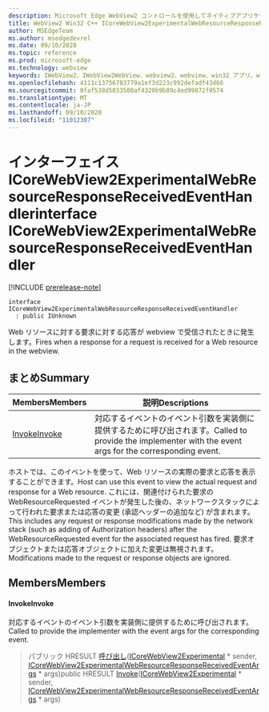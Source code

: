 ```yaml
---
description: Microsoft Edge WebView2 コントロールを使用してネイティブアプリケーションに web 技術 (HTML、CSS、JavaScript) を埋め込む
title: WebView2 Win32 C++ ICoreWebView2ExperimentalWebResourceResponseReceivedEventHandler
author: MSEdgeTeam
ms.author: msedgedevrel
ms.date: 09/10/2020
ms.topic: reference
ms.prod: microsoft-edge
ms.technology: webview
keywords: IWebView2、IWebView2WebView、webview2、webview、win32 アプリ、win32、edge、ICoreWebView2、ICoreWebView2Controller、browser control、edge html、ICoreWebView2ExperimentalWebResourceResponseReceivedEventHandler
ms.openlocfilehash: 4111c13756783779a1ef3d223c992defadf43d66
ms.sourcegitcommit: 0faf538d5033508af4320b9b89c4ed99872f0574
ms.translationtype: MT
ms.contentlocale: ja-JP
ms.lasthandoff: 09/10/2020
ms.locfileid: "11012307"
---
```

# <span data-ttu-id="c14f8-104">インターフェイス ICoreWebView2ExperimentalWebResourceResponseReceivedEventHandler</span><span class="sxs-lookup"><span data-stu-id="c14f8-104">interface ICoreWebView2ExperimentalWebResourceResponseReceivedEventHandler</span></span> 

[!INCLUDE [prerelease-note](../../includes/prerelease-note.md)]

```
interface ICoreWebView2ExperimentalWebResourceResponseReceivedEventHandler
  : public IUnknown
```

<span data-ttu-id="c14f8-105">Web リソースに対する要求に対する応答が webview で受信されたときに発生します。</span><span class="sxs-lookup"><span data-stu-id="c14f8-105">Fires when a response for a request is received for a Web resource in the webview.</span></span>

## <span data-ttu-id="c14f8-106">まとめ</span><span class="sxs-lookup"><span data-stu-id="c14f8-106">Summary</span></span>

 <span data-ttu-id="c14f8-107">Members</span><span class="sxs-lookup"><span data-stu-id="c14f8-107">Members</span></span>                        | <span data-ttu-id="c14f8-108">説明</span><span class="sxs-lookup"><span data-stu-id="c14f8-108">Descriptions</span></span>
--------------------------------|---------------------------------------------
[<span data-ttu-id="c14f8-109">Invoke</span><span class="sxs-lookup"><span data-stu-id="c14f8-109">Invoke</span></span>](#invoke) | <span data-ttu-id="c14f8-110">対応するイベントのイベント引数を実装側に提供するために呼び出されます。</span><span class="sxs-lookup"><span data-stu-id="c14f8-110">Called to provide the implementer with the event args for the corresponding event.</span></span>

<span data-ttu-id="c14f8-111">ホストでは、このイベントを使って、Web リソースの実際の要求と応答を表示することができます。</span><span class="sxs-lookup"><span data-stu-id="c14f8-111">Host can use this event to view the actual request and response for a Web resource.</span></span> <span data-ttu-id="c14f8-112">これには、関連付けられた要求の WebResourceRequested イベントが発生した後の、ネットワークスタックによって行われた要求または応答の変更 (承認ヘッダーの追加など) が含まれます。</span><span class="sxs-lookup"><span data-stu-id="c14f8-112">This includes any request or response modifications made by the network stack (such as adding of Authorization headers) after the WebResourceRequested event for the associated request has fired.</span></span> <span data-ttu-id="c14f8-113">要求オブジェクトまたは応答オブジェクトに加えた変更は無視されます。</span><span class="sxs-lookup"><span data-stu-id="c14f8-113">Modifications made to the request or response objects are ignored.</span></span>

## <span data-ttu-id="c14f8-114">Members</span><span class="sxs-lookup"><span data-stu-id="c14f8-114">Members</span></span>

#### <span data-ttu-id="c14f8-115">Invoke</span><span class="sxs-lookup"><span data-stu-id="c14f8-115">Invoke</span></span> 

<span data-ttu-id="c14f8-116">対応するイベントのイベント引数を実装側に提供するために呼び出されます。</span><span class="sxs-lookup"><span data-stu-id="c14f8-116">Called to provide the implementer with the event args for the corresponding event.</span></span>

> <span data-ttu-id="c14f8-117">パブリック HRESULT [呼び出し](#invoke)([ICoreWebView2Experimental](icorewebview2experimental.md) \* sender, [ICoreWebView2ExperimentalWebResourceResponseReceivedEventArgs](icorewebview2experimentalwebresourceresponsereceivedeventargs.md) \* args)</span><span class="sxs-lookup"><span data-stu-id="c14f8-117">public HRESULT [Invoke](#invoke)([ICoreWebView2Experimental](icorewebview2experimental.md) \* sender, [ICoreWebView2ExperimentalWebResourceResponseReceivedEventArgs](icorewebview2experimentalwebresourceresponsereceivedeventargs.md) \* args)</span></span>

